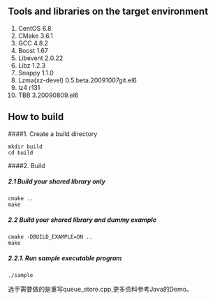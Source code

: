 ## Tools and libraries on the target environment
1. CentOS 6.8
1. CMake 3.6.1
2. GCC 4.8.2
3. Boost 1.67
1. Libevent 2.0.22
1. Libz 1.2.3
1. Snappy 1.1.0
1. Lzma(xz-devel)   0.5.beta.20091007git.el6
1. lz4 r131
1. TBB 3.20090809.el6

## How to build

####1. Create a build directory

```commandline
mkdir build
cd build
```

####2. Build
##### 2.1 Build your shared library only
```commandline
cmake ..
make
```

##### 2.2 Build your shared library and dummy example
```commandline
cmake -DBUILD_EXAMPLE=ON ..
make
```

##### 2.2.1. Run sample executable program
```commandline
./sample
```



选手需要做的是重写queue_store.cpp,更多资料参考Java的Demo。


